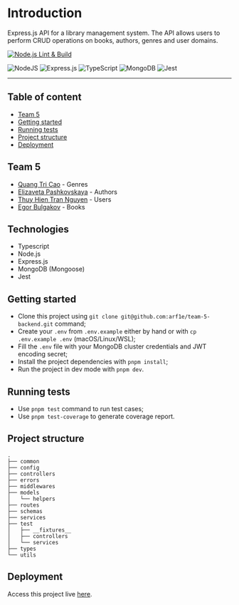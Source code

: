 # Introduction

Express.js API for a library management system.
The API allows users to perform CRUD operations on books, authors, genres and user domains.

[![Node.js Lint & Build](https://github.com/arf1e/reference-backend/actions/workflows/node.yml/badge.svg)](https://github.com/arf1e/reference-backend/actions/workflows/node.yml)

![NodeJS](https://img.shields.io/badge/node.js-6DA55F?style=for-the-badge&logo=node.js&logoColor=white)
![Express.js](https://img.shields.io/badge/express.js-%23404d59.svg?style=for-the-badge&logo=express&logoColor=%2361DAFB)
![TypeScript](https://img.shields.io/badge/typescript-%23007ACC.svg?style=for-the-badge&logo=typescript&logoColor=white)
![MongoDB](https://img.shields.io/badge/MongoDB-%234ea94b.svg?style=for-the-badge&logo=mongodb&logoColor=white)
![Jest](https://img.shields.io/badge/-jest-%23C21325?style=for-the-badge&logo=jest&logoColor=white)

---

## Table of content

- [Team 5](#team-5)
- [Getting started](#getting-started)
- [Running tests](#running-tests)
- [Project structure](#project-structure)
- [Deployment](#deployment)

## Team 5

- [Quang Tri Cao](https://github.com/quangtricao) - Genres
- [Elizaveta Pashkovskaya](https://github.com/elis1386) - Authors
- [Thuy Hien Tran Nguyen](https://github.com/JuliaThTranNguyen) - Users
- [Egor Bulgakov](https://github.com/arf1e) - Books

## Technologies

- Typescript
- Node.js
- Express.js
- MongoDB (Mongoose)
- Jest

## Getting started

- Clone this project using `git clone git@github.com:arf1e/team-5-backend.git` command;
- Create your `.env` from `.env.example` either by hand or with `cp .env.example .env` (macOS/Linux/WSL);
- Fill the `.env` file with your MongoDB cluster credentials and JWT encoding secret;
- Install the project dependencies with `pnpm install`;
- Run the project in dev mode with `pnpm dev`.

## Running tests

- Use `pnpm test` command to run test cases;
- Use `pnpm test-coverage` to generate coverage report.

## Project structure

```
.
├── common
├── config
├── controllers
├── errors
├── middlewares
├── models
│   └── helpers
├── routes
├── schemas
├── services
├── test
│   ├── __fixtures__
│   ├── controllers
│   └── services
├── types
└── utils
```

## Deployment

Access this project live [here](https://library.egorushque.space).

